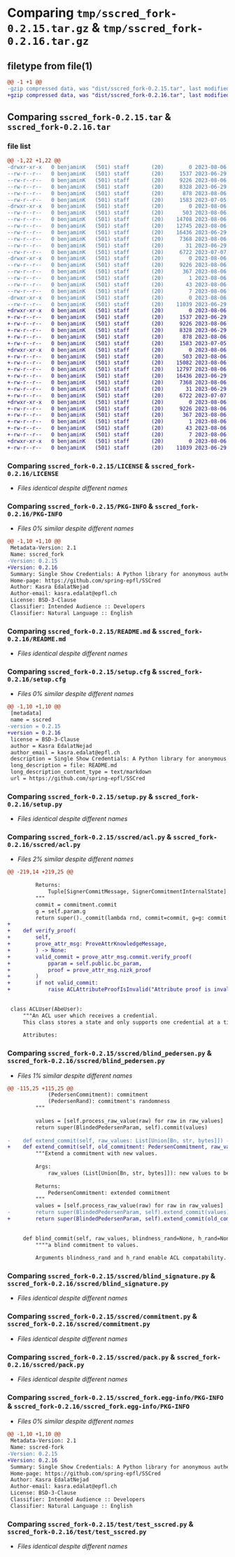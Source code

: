 # Comparing `tmp/sscred_fork-0.2.15.tar.gz` & `tmp/sscred_fork-0.2.16.tar.gz`

## filetype from file(1)

```diff
@@ -1 +1 @@
-gzip compressed data, was "dist/sscred_fork-0.2.15.tar", last modified: Sun Aug  6 18:46:32 2023, max compression
+gzip compressed data, was "dist/sscred_fork-0.2.16.tar", last modified: Sun Aug  6 18:52:04 2023, max compression
```

## Comparing `sscred_fork-0.2.15.tar` & `sscred_fork-0.2.16.tar`

### file list

```diff
@@ -1,22 +1,22 @@
-drwxr-xr-x   0 benjaminK   (501) staff       (20)        0 2023-08-06 18:46:32.000000 sscred_fork-0.2.15/
--rw-r--r--   0 benjaminK   (501) staff       (20)     1537 2023-06-29 18:39:09.000000 sscred_fork-0.2.15/LICENSE
--rw-r--r--   0 benjaminK   (501) staff       (20)     9226 2023-08-06 18:46:32.000000 sscred_fork-0.2.15/PKG-INFO
--rw-r--r--   0 benjaminK   (501) staff       (20)     8328 2023-06-29 18:39:09.000000 sscred_fork-0.2.15/README.md
--rw-r--r--   0 benjaminK   (501) staff       (20)      878 2023-08-06 18:46:32.000000 sscred_fork-0.2.15/setup.cfg
--rw-r--r--   0 benjaminK   (501) staff       (20)     1583 2023-07-05 10:12:24.000000 sscred_fork-0.2.15/setup.py
-drwxr-xr-x   0 benjaminK   (501) staff       (20)        0 2023-08-06 18:46:32.000000 sscred_fork-0.2.15/sscred/
--rw-r--r--   0 benjaminK   (501) staff       (20)      503 2023-08-06 18:46:10.000000 sscred_fork-0.2.15/sscred/__init__.py
--rw-r--r--   0 benjaminK   (501) staff       (20)    14708 2023-08-06 18:28:13.000000 sscred_fork-0.2.15/sscred/acl.py
--rw-r--r--   0 benjaminK   (501) staff       (20)    12745 2023-08-06 18:16:06.000000 sscred_fork-0.2.15/sscred/blind_pedersen.py
--rw-r--r--   0 benjaminK   (501) staff       (20)    16436 2023-06-29 18:39:09.000000 sscred_fork-0.2.15/sscred/blind_signature.py
--rw-r--r--   0 benjaminK   (501) staff       (20)     7368 2023-08-06 18:08:24.000000 sscred_fork-0.2.15/sscred/commitment.py
--rw-r--r--   0 benjaminK   (501) staff       (20)       31 2023-06-29 18:39:09.000000 sscred_fork-0.2.15/sscred/config.py
--rw-r--r--   0 benjaminK   (501) staff       (20)     6722 2023-07-07 14:29:32.000000 sscred_fork-0.2.15/sscred/pack.py
-drwxr-xr-x   0 benjaminK   (501) staff       (20)        0 2023-08-06 18:46:32.000000 sscred_fork-0.2.15/sscred_fork.egg-info/
--rw-r--r--   0 benjaminK   (501) staff       (20)     9226 2023-08-06 18:46:32.000000 sscred_fork-0.2.15/sscred_fork.egg-info/PKG-INFO
--rw-r--r--   0 benjaminK   (501) staff       (20)      367 2023-08-06 18:46:32.000000 sscred_fork-0.2.15/sscred_fork.egg-info/SOURCES.txt
--rw-r--r--   0 benjaminK   (501) staff       (20)        1 2023-08-06 18:46:32.000000 sscred_fork-0.2.15/sscred_fork.egg-info/dependency_links.txt
--rw-r--r--   0 benjaminK   (501) staff       (20)       43 2023-08-06 18:46:32.000000 sscred_fork-0.2.15/sscred_fork.egg-info/requires.txt
--rw-r--r--   0 benjaminK   (501) staff       (20)        7 2023-08-06 18:46:32.000000 sscred_fork-0.2.15/sscred_fork.egg-info/top_level.txt
-drwxr-xr-x   0 benjaminK   (501) staff       (20)        0 2023-08-06 18:46:32.000000 sscred_fork-0.2.15/test/
--rw-r--r--   0 benjaminK   (501) staff       (20)    11039 2023-06-29 18:39:09.000000 sscred_fork-0.2.15/test/test_sscred.py
+drwxr-xr-x   0 benjaminK   (501) staff       (20)        0 2023-08-06 18:52:04.000000 sscred_fork-0.2.16/
+-rw-r--r--   0 benjaminK   (501) staff       (20)     1537 2023-06-29 18:39:09.000000 sscred_fork-0.2.16/LICENSE
+-rw-r--r--   0 benjaminK   (501) staff       (20)     9226 2023-08-06 18:52:04.000000 sscred_fork-0.2.16/PKG-INFO
+-rw-r--r--   0 benjaminK   (501) staff       (20)     8328 2023-06-29 18:39:09.000000 sscred_fork-0.2.16/README.md
+-rw-r--r--   0 benjaminK   (501) staff       (20)      878 2023-08-06 18:52:04.000000 sscred_fork-0.2.16/setup.cfg
+-rw-r--r--   0 benjaminK   (501) staff       (20)     1583 2023-07-05 10:12:24.000000 sscred_fork-0.2.16/setup.py
+drwxr-xr-x   0 benjaminK   (501) staff       (20)        0 2023-08-06 18:52:04.000000 sscred_fork-0.2.16/sscred/
+-rw-r--r--   0 benjaminK   (501) staff       (20)      503 2023-08-06 18:51:51.000000 sscred_fork-0.2.16/sscred/__init__.py
+-rw-r--r--   0 benjaminK   (501) staff       (20)    15082 2023-08-06 18:49:31.000000 sscred_fork-0.2.16/sscred/acl.py
+-rw-r--r--   0 benjaminK   (501) staff       (20)    12797 2023-08-06 18:51:14.000000 sscred_fork-0.2.16/sscred/blind_pedersen.py
+-rw-r--r--   0 benjaminK   (501) staff       (20)    16436 2023-06-29 18:39:09.000000 sscred_fork-0.2.16/sscred/blind_signature.py
+-rw-r--r--   0 benjaminK   (501) staff       (20)     7368 2023-08-06 18:08:24.000000 sscred_fork-0.2.16/sscred/commitment.py
+-rw-r--r--   0 benjaminK   (501) staff       (20)       31 2023-06-29 18:39:09.000000 sscred_fork-0.2.16/sscred/config.py
+-rw-r--r--   0 benjaminK   (501) staff       (20)     6722 2023-07-07 14:29:32.000000 sscred_fork-0.2.16/sscred/pack.py
+drwxr-xr-x   0 benjaminK   (501) staff       (20)        0 2023-08-06 18:52:04.000000 sscred_fork-0.2.16/sscred_fork.egg-info/
+-rw-r--r--   0 benjaminK   (501) staff       (20)     9226 2023-08-06 18:52:03.000000 sscred_fork-0.2.16/sscred_fork.egg-info/PKG-INFO
+-rw-r--r--   0 benjaminK   (501) staff       (20)      367 2023-08-06 18:52:03.000000 sscred_fork-0.2.16/sscred_fork.egg-info/SOURCES.txt
+-rw-r--r--   0 benjaminK   (501) staff       (20)        1 2023-08-06 18:52:03.000000 sscred_fork-0.2.16/sscred_fork.egg-info/dependency_links.txt
+-rw-r--r--   0 benjaminK   (501) staff       (20)       43 2023-08-06 18:52:03.000000 sscred_fork-0.2.16/sscred_fork.egg-info/requires.txt
+-rw-r--r--   0 benjaminK   (501) staff       (20)        7 2023-08-06 18:52:03.000000 sscred_fork-0.2.16/sscred_fork.egg-info/top_level.txt
+drwxr-xr-x   0 benjaminK   (501) staff       (20)        0 2023-08-06 18:52:04.000000 sscred_fork-0.2.16/test/
+-rw-r--r--   0 benjaminK   (501) staff       (20)    11039 2023-06-29 18:39:09.000000 sscred_fork-0.2.16/test/test_sscred.py
```

### Comparing `sscred_fork-0.2.15/LICENSE` & `sscred_fork-0.2.16/LICENSE`

 * *Files identical despite different names*

### Comparing `sscred_fork-0.2.15/PKG-INFO` & `sscred_fork-0.2.16/PKG-INFO`

 * *Files 0% similar despite different names*

```diff
@@ -1,10 +1,10 @@
 Metadata-Version: 2.1
 Name: sscred_fork
-Version: 0.2.15
+Version: 0.2.16
 Summary: Single Show Credentials: A Python library for anonymous authentication.
 Home-page: https://github.com/spring-epfl/SSCred
 Author: Kasra EdalatNejad
 Author-email: kasra.edalat@epfl.ch
 License: BSD-3-Clause
 Classifier: Intended Audience :: Developers
 Classifier: Natural Language :: English
```

### Comparing `sscred_fork-0.2.15/README.md` & `sscred_fork-0.2.16/README.md`

 * *Files identical despite different names*

### Comparing `sscred_fork-0.2.15/setup.cfg` & `sscred_fork-0.2.16/setup.cfg`

 * *Files 0% similar despite different names*

```diff
@@ -1,10 +1,10 @@
 [metadata]
 name = sscred
-version = 0.2.15
+version = 0.2.16
 license = BSD-3-Clause
 author = Kasra EdalatNejad
 author_email = kasra.edalat@epfl.ch
 description = Single Show Credentials: A Python library for anonymous authentication.
 long_description = file: README.md
 long_description_content_type = text/markdown
 url = https://github.com/spring-epfl/SSCred
```

### Comparing `sscred_fork-0.2.15/setup.py` & `sscred_fork-0.2.16/setup.py`

 * *Files identical despite different names*

### Comparing `sscred_fork-0.2.15/sscred/acl.py` & `sscred_fork-0.2.16/sscred/acl.py`

 * *Files 2% similar despite different names*

```diff
@@ -219,14 +219,25 @@
 
         Returns:
             Tuple[SignerCommitMessage, SignerCommitmentInternalState] 
         """
         commit = commitment.commit
         g = self.param.g
         return super()._commit(lambda rnd, commit=commit, g=g: commit + rnd * g)
+    
+    def verify_proof(
+        self,
+        prove_attr_msg: ProveAttrKnowledgeMessage,
+        ) -> None:
+        valid_commit = prove_attr_msg.commit.verify_proof(
+            pparam = self.public.bc_param,
+            proof = prove_attr_msg.nizk_proof
+        )
+        if not valid_commit:
+            raise ACLAttributeProofIsInvalid("Attribute proof is invalid.")
 
 
 class ACLUser(AbeUser):
     """An ACL user which receives a credential.
     This class stores a state and only supports one credential at a time.
 
     Attributes:
```

### Comparing `sscred_fork-0.2.15/sscred/blind_pedersen.py` & `sscred_fork-0.2.16/sscred/blind_pedersen.py`

 * *Files 1% similar despite different names*

```diff
@@ -115,25 +115,25 @@
             (PedersenCommitment): commitment
             (PedersenRand): commitment's randomness
         """
 
         values = [self.process_raw_value(raw) for raw in raw_values]
         return super(BlindedPedersenParam, self).commit(values)
     
-    def extend_commit(self, raw_values: List[Union[Bn, str, bytes]]) -> PedersenCommitment:
+    def extend_commit(self, old_commitment: PedersenCommitment, raw_values: List[Union[Bn, str, bytes]]) -> PedersenCommitment:
         """Extend a commitment with new values.
 
         Args:
             raw_values (List[Union[Bn, str, bytes]]): new values to be added to the commitment
 
         Returns:
             PedersenCommitment: extended commitment
         """
         values = [self.process_raw_value(raw) for raw in raw_values]
-        return super(BlindedPedersenParam, self).extend_commit(values)
+        return super(BlindedPedersenParam, self).extend_commit(old_commitment, values)
 
 
     def blind_commit(self, raw_values, blindness_rand=None, h_rand=None):
         """"a blind commitment to values.
 
         Arguments blindness_rand and h_rand enable ACL compatability.
```

### Comparing `sscred_fork-0.2.15/sscred/blind_signature.py` & `sscred_fork-0.2.16/sscred/blind_signature.py`

 * *Files identical despite different names*

### Comparing `sscred_fork-0.2.15/sscred/commitment.py` & `sscred_fork-0.2.16/sscred/commitment.py`

 * *Files identical despite different names*

### Comparing `sscred_fork-0.2.15/sscred/pack.py` & `sscred_fork-0.2.16/sscred/pack.py`

 * *Files identical despite different names*

### Comparing `sscred_fork-0.2.15/sscred_fork.egg-info/PKG-INFO` & `sscred_fork-0.2.16/sscred_fork.egg-info/PKG-INFO`

 * *Files 0% similar despite different names*

```diff
@@ -1,10 +1,10 @@
 Metadata-Version: 2.1
 Name: sscred-fork
-Version: 0.2.15
+Version: 0.2.16
 Summary: Single Show Credentials: A Python library for anonymous authentication.
 Home-page: https://github.com/spring-epfl/SSCred
 Author: Kasra EdalatNejad
 Author-email: kasra.edalat@epfl.ch
 License: BSD-3-Clause
 Classifier: Intended Audience :: Developers
 Classifier: Natural Language :: English
```

### Comparing `sscred_fork-0.2.15/test/test_sscred.py` & `sscred_fork-0.2.16/test/test_sscred.py`

 * *Files identical despite different names*

